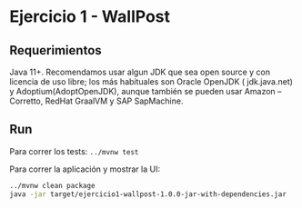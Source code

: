 # Ejercicio 1 - WallPost


## Requerimientos

Java 11+. Recomendamos usar algun JDK que sea open source y con licencia de uso libre; los más habituales son Oracle OpenJDK ( jdk.java.net) y Adoptium(AdoptOpenJDK), aunque también se pueden usar Amazon – Corretto, RedHat GraalVM y SAP SapMachine.


## Run

Para correr los tests: `../mvnw test`

Para correr la aplicación y mostrar la UI: 

```sh
../mvnw clean package
java -jar target/ejercicio1-wallpost-1.0.0-jar-with-dependencies.jar
```

